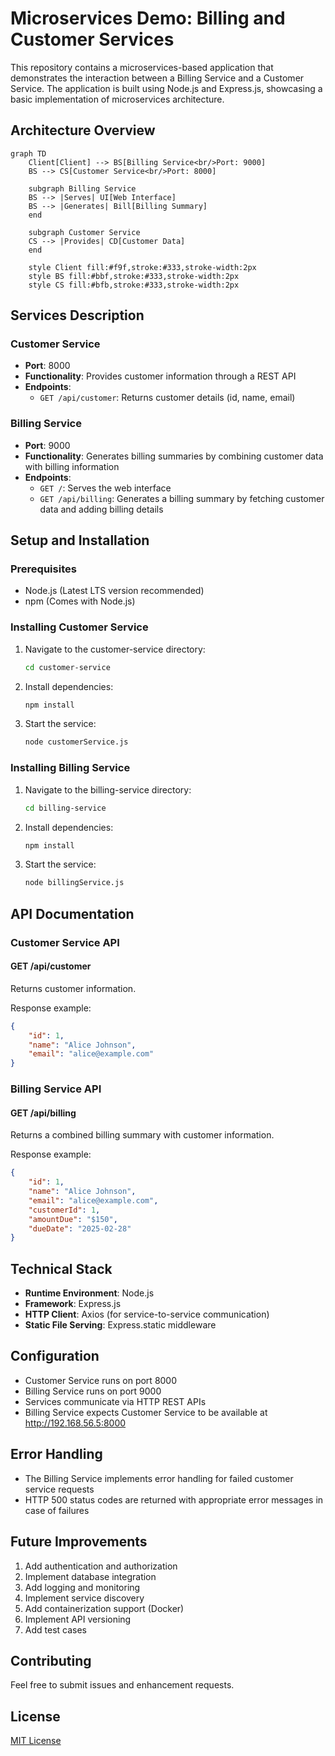 # Microservices Demo: Billing and Customer Services

This repository contains a microservices-based application that demonstrates the interaction between a Billing Service and a Customer Service. The application is built using Node.js and Express.js, showcasing a basic implementation of microservices architecture.

## Architecture Overview

```mermaid
graph TD
    Client[Client] --> BS[Billing Service<br/>Port: 9000]
    BS --> CS[Customer Service<br/>Port: 8000]
    
    subgraph Billing Service
    BS --> |Serves| UI[Web Interface]
    BS --> |Generates| Bill[Billing Summary]
    end
    
    subgraph Customer Service
    CS --> |Provides| CD[Customer Data]
    end

    style Client fill:#f9f,stroke:#333,stroke-width:2px
    style BS fill:#bbf,stroke:#333,stroke-width:2px
    style CS fill:#bfb,stroke:#333,stroke-width:2px
```

## Services Description

### Customer Service
- **Port**: 8000
- **Functionality**: Provides customer information through a REST API
- **Endpoints**:
  - `GET /api/customer`: Returns customer details (id, name, email)

### Billing Service
- **Port**: 9000
- **Functionality**: Generates billing summaries by combining customer data with billing information
- **Endpoints**:
  - `GET /`: Serves the web interface
  - `GET /api/billing`: Generates a billing summary by fetching customer data and adding billing details

## Setup and Installation

### Prerequisites
- Node.js (Latest LTS version recommended)
- npm (Comes with Node.js)

### Installing Customer Service
1. Navigate to the customer-service directory:
   ```bash
   cd customer-service
   ```
2. Install dependencies:
   ```bash
   npm install
   ```
3. Start the service:
   ```bash
   node customerService.js
   ```

### Installing Billing Service
1. Navigate to the billing-service directory:
   ```bash
   cd billing-service
   ```
2. Install dependencies:
   ```bash
   npm install
   ```
3. Start the service:
   ```bash
   node billingService.js
   ```

## API Documentation

### Customer Service API
#### GET /api/customer
Returns customer information.

Response example:
```json
{
    "id": 1,
    "name": "Alice Johnson",
    "email": "alice@example.com"
}
```

### Billing Service API
#### GET /api/billing
Returns a combined billing summary with customer information.

Response example:
```json
{
    "id": 1,
    "name": "Alice Johnson",
    "email": "alice@example.com",
    "customerId": 1,
    "amountDue": "$150",
    "dueDate": "2025-02-28"
}
```

## Technical Stack
- **Runtime Environment**: Node.js
- **Framework**: Express.js
- **HTTP Client**: Axios (for service-to-service communication)
- **Static File Serving**: Express.static middleware

## Configuration
- Customer Service runs on port 8000
- Billing Service runs on port 9000
- Services communicate via HTTP REST APIs
- Billing Service expects Customer Service to be available at http://192.168.56.5:8000

## Error Handling
- The Billing Service implements error handling for failed customer service requests
- HTTP 500 status codes are returned with appropriate error messages in case of failures

## Future Improvements
1. Add authentication and authorization
2. Implement database integration
3. Add logging and monitoring
4. Implement service discovery
5. Add containerization support (Docker)
6. Implement API versioning
7. Add test cases

## Contributing
Feel free to submit issues and enhancement requests.

## License
[MIT License](LICENSE)